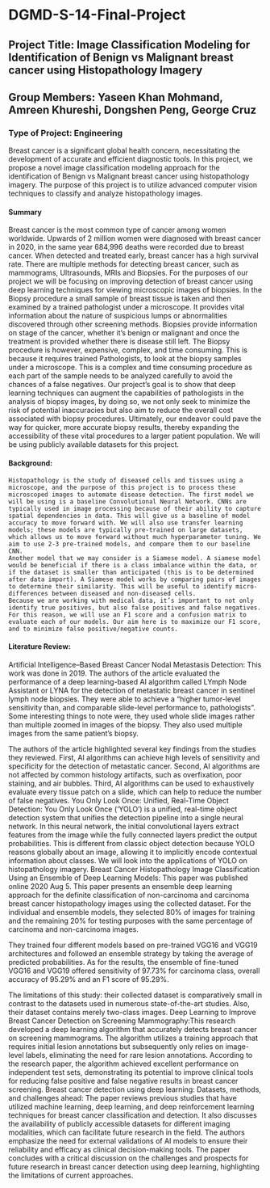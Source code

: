 # DGMD-S-14-Final-Project

## Project Title: Image Classification Modeling for Identification of Benign vs Malignant breast cancer using Histopathology Imagery

## Group Members: Yaseen Khan Mohmand, Amreen Khureshi, Dongshen Peng, George Cruz

### Type of Project: Engineering 

Breast cancer is a significant global health concern, necessitating the development of accurate and efficient diagnostic tools. In this project, we propose a novel image classification modeling approach for the identification of Benign vs Malignant breast cancer using histopathology imagery. The purpose of this project is to utilize advanced computer vision techniques to classify and analyze histopathology images. 


#### Summary

Breast cancer is the most common type of cancer among women worldwide. Upwards of 2 million women were diagnosed with breast cancer in 2020, in the same year 684,996 deaths were recorded due to breast cancer. When detected and treated early, breast cancer has a high survival rate. There are multiple methods for detecting breast cancer, such as mammograms, Ultrasounds, MRIs and Biopsies. For the purposes of our project we will be focusing on improving detection of breast cancer using deep learning techniques for viewing microscopic images of biopsies.
In the Biopsy procedure a small sample of breast tissue is taken and then examined by a trained pathologist under a microscope. It provides vital information about the nature of suspicious lumps or abnormalities discovered through other screening methods. Biopsies provide information on stage of the cancer, whether it’s benign or malignant and once the treatment is provided whether there is disease still left. 
The Biopsy procedure is however, expensive, complex, and time consuming. This is because it requires trained Pathologists, to look at the biopsy samples under a microscope. This is a complex and time consuming procedure as each part of the sample needs to be analyzed carefully to avoid the chances of a false negatives.
Our project’s goal is to show that deep learning techniques can augment the capabilities of pathologists in the analysis of biopsy images, by doing so, we not only seek to minimize the risk of potential inaccuracies but also aim to reduce the overall cost associated with biopsy procedures. Ultimately, our endeavor could pave the way for quicker, more accurate biopsy results, thereby expanding the accessibility of these vital procedures to a larger patient population. We will be using publicly available datasets for this project.

#### Background: 

	Histopathology is the study of diseased cells and tissues using a microscope, and the purpose of this project is to process these microscoped images to automate disease detection. The first model we will be using is a baseline Convolutional Neural Network. CNNs are typically used in image processing because of their ability to capture spatial dependencies in data. This will give us a baseline of model accuracy to move forward with. We will also use transfer learning models; these models are typically pre-trained on large datasets, which allows us to move forward without much hyperparameter tuning. We aim to use 2-3 pre-trained models, and compare them to our baseline CNN.
	Another model that we may consider is a Siamese model. A siamese model would be beneficial if there is a class imbalance within the data, or if the dataset is smaller than anticipated (this is to be determined after data import). A Siamese model works by comparing pairs of images to determine their similarity. This will be useful to identify micro-differences between diseased and non-diseased cells. 
	Because we are working with medical data, it’s important to not only identify true positives, but also false positives and false negatives. For this reason, we will use an F1 score and a confusion matrix to evaluate each of our models. Our aim here is to maximize our F1 score, and to minimize false positive/negative counts.

#### Literature Review:
Artificial Intelligence–Based Breast Cancer Nodal Metastasis Detection: This work was done in 2019. The authors of the article evaluated the performance of a deep learning-based AI algorithm called LYmph Node Assistant or LYNA for the detection of metastatic breast cancer in sentinel lymph node biopsies. They were able to achieve a “higher tumor-level sensitivity than, and comparable slide-level performance to, pathologists”. Some interesting things to note were, they used whole slide images rather than multiple zoomed in images of the biopsy. They also used multiple images from the same patient’s biopsy.

The authors of the article highlighted several key findings from the studies they reviewed. First, AI algorithms can achieve high levels of sensitivity and specificity for the detection of metastatic cancer. Second, AI algorithms are not affected by common histology artifacts, such as overfixation, poor staining, and air bubbles. Third, AI algorithms can be used to exhaustively evaluate every tissue patch on a slide, which can help to reduce the number of false negatives.
You Only Look Once: Unified, Real-Time Object Detection: You Only Look Once (‘YOLO’) is a unified, real-time object detection system that unifies the detection pipeline into a single neural network. In this neural network, the initial convolutional layers extract features from the image while the fully connected layers predict the output probabilities. This is different from classic object detection because YOLO reasons globally about an image, allowing it to implicitly encode contextual information about classes. We will look into the applications of YOLO on histopathology imagery.
Breast Cancer Histopathology Image Classification Using an Ensemble of Deep Learning Models: This paper was published online 2020 Aug 5. This paper presents an ensemble deep learning approach for the definite classification of non-carcinoma and carcinoma breast cancer histopathology images using the collected dataset. For the individual and ensemble models, they selected 80% of images for training and the remaining 20% for testing purposes with the same percentage of carcinoma and non-carcinoma images.

They trained four different models based on pre-trained VGG16 and VGG19 architectures and followed an ensemble strategy by taking the average of predicted probabilities. As for the results, the ensemble of fine-tuned VGG16 and VGG19 offered sensitivity of 97.73% for carcinoma class, overall accuracy of 95.29% and an F1 score of 95.29%. 

The limitations of this study: their collected dataset is comparatively small in contrast to the datasets used in numerous state-of-the-art studies. Also, their dataset contains merely two-class images. 
Deep Learning to Improve Breast Cancer Detection on Screening Mammography:This research developed a deep learning algorithm that accurately detects breast cancer on screening mammograms. The algorithm utilizes a training approach that requires initial lesion annotations but subsequently only relies on image-level labels, eliminating the need for rare lesion annotations. According to the research paper, the algorithm achieved excellent performance on independent test sets, demonstrating its potential to improve clinical tools for reducing false positive and false negative results in breast cancer screening.
Breast cancer detection using deep learning: Datasets, methods, and challenges ahead: The paper reviews previous studies that have utilized machine learning, deep learning, and deep reinforcement learning techniques for breast cancer classification and detection. It also discusses the availability of publicly accessible datasets for different imaging modalities, which can facilitate future research in the field. The authors emphasize the need for external validations of AI models to ensure their reliability and efficacy as clinical decision-making tools. The paper concludes with a critical discussion on the challenges and prospects for future research in breast cancer detection using deep learning, highlighting the limitations of current approaches.


